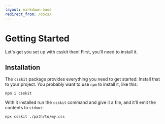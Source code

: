 ```yaml
---
layout: markdown-base
redirect_from: /docs/
---
```


# Getting Started

Let's get you set up with csskit then! First, you'll need to install it.

## Installation

The `csskit` package provides everything you need to get started. Install that to
your project. You probably want to use `npm` to install it, like this:

```shell
npm i csskit
```

With it installed run the `csskit` command and give it a file, and it'll emit the
contents to `stdout`:

```shell
npx csskit ./path/to/my.css
```
